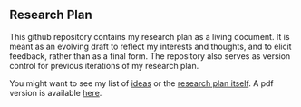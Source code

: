 <!-- README.md is generated from README.Rmd. Please edit that file -->
Research Plan
-------------

This github repository contains my research plan as a living document. It is meant as an evolving draft to reflect my interests and thoughts, and to elicit feedback, rather than as a final form. The repository also serves as version control for previous iterations of my research plan.

You might want to see my list of [ideas](ideas.md) or the [research plan itself](research_plan.md). A pdf version is available [here](research_plan.pdf).
